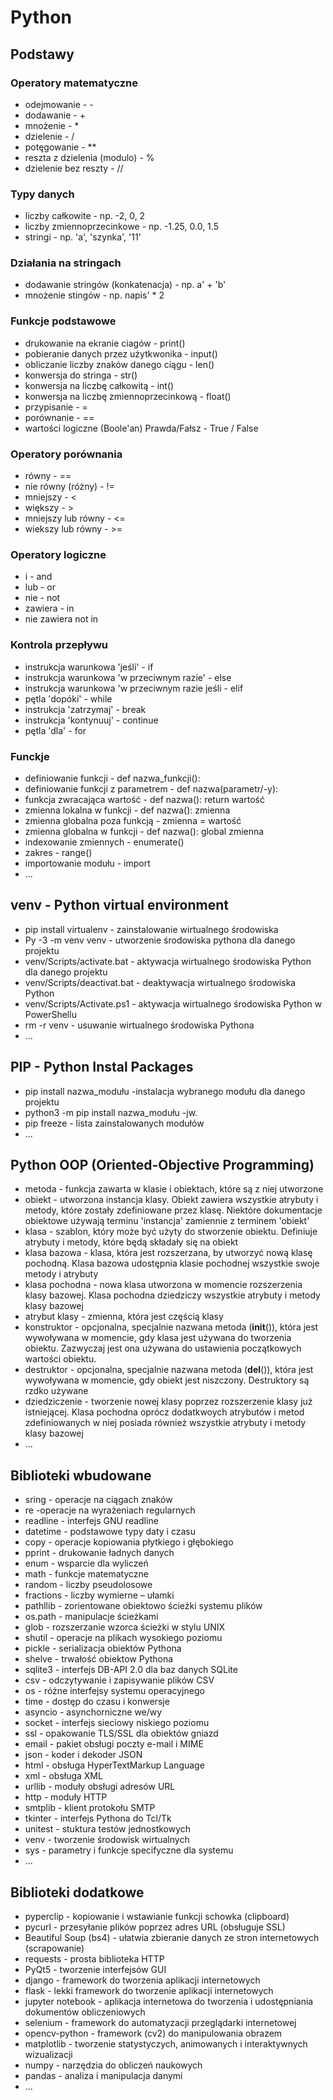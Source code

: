 # Python

## Podstawy
### Operatory matematyczne
- odejmowanie - -
- dodawanie - +
- mnożenie - *
- dzielenie - /
- potęgowanie - **
- reszta z dzielenia (modulo) - %
- dzielenie bez reszty - //
### Typy danych
- liczby całkowite -	np. -2, 0, 2
- liczby zmiennoprzecinkowe	- np. -1.25, 0.0, 1.5
- stringi	- np. 'a', 'szynka', '11'
### Działania na stringach
- dodawanie stringów (konkatenacja)	 - np. a' + 'b'
- mnożenie stingów	- np. napis' * 2
### Funkcje podstawowe
- drukowanie na ekranie ciagów	- print()
- pobieranie danych przez użytkwonika -	input()
- obliczanie liczby znaków danego ciągu	- len()
- konwersja do stringa - str()
- konwersja na liczbę całkowitą -	int()
- konwersja na liczbę zmiennoprzecinkową	- float()
- przypisanie	 - =
- porównanie	- ==
- wartości logiczne (Boole'an) Prawda/Fałsz -	True / False
### Operatory porównania
- równy	- ==
- nie równy (różny) -	!=
- mniejszy -	<
- większy	 - >
- mniejszy lub równy	- <=
- wiekszy lub równy	- >=
### Operatory logiczne
- i	- and
- lub -	or
- nie -	not
- zawiera - in
- nie zawiera not in
### Kontrola przepływu
- instrukcja warunkowa 'jeśli' -	if
- instrukcja warunkowa 'w przeciwnym razie' -	else
- instrukcja warunkowa 'w przeciwnym razie jeśli -	elif
- pętla 'dopóki' -	while
- instrukcja 'zatrzymaj' -	break
- instrukcja 'kontynuuj' -	continue
- pętla 'dla'	- for
### Funckje
- definiowanie funkcji	- def nazwa_funkcji():
- definiowanie funkcji z parametrem	- def nazwa(parametr/-y):
- funkcja zwracająca wartość	- def nazwa(): return wartość
- zmienna lokalna w funkcji	- def nazwa(): zmienna
- zmienna globalna poza funkcją -	zmienna = wartość
- zmienna globalna w funkcji	- def nazwa(): global zmienna
- indexowanie zmiennych -	enumerate()
- zakres - range()
- importowanie modułu	- import
- ...

## venv	- Python virtual environment
- pip install virtualenv - zainstalowanie wirtualnego środowiska
- Py -3 -m venv venv - utworzenie środowiska pythona dla danego projektu
- venv/Scripts/activate.bat - aktywacja wirtualnego środowiska Python dla danego projektu
- venv/Scripts/deactivat.bat -	deaktywacja wirtualnego środowiska Python
- venv/Scripts/Activate.ps1 - aktywacja wirtualnego środowiska Python w PowerShellu
- rm -r venv - usuwanie wirtualnego środowiska Pythona
- ...

## PIP - Python Instal Packages
- pip install nazwa_modułu -instalacja wybranego modułu dla danego projektu
- python3 -m pip install nazwa_modułu -jw.
- pip freeze - lista zainstalowanych modułów
- ...

## Python	OOP (Oriented-Objective Programming)
- metoda - funkcja zawarta w klasie i obiektach, które są z niej utworzone
- obiekt - utworzona instancja klasy. Obiekt zawiera wszystkie atrybuty i metody, które zostały zdefiniowane przez klasę. Niektóre dokumentacje obiektowe używają terminu 'instancja' zamiennie z terminem 'obiekt'
- klasa -	szablon, który może być użyty do stworzenie obiektu. Definiuje atrybuty i metody, które będą składały się na obiekt
- klasa bazowa - klasa, która jest rozszerzana, by utworzyć nową klasę pochodną. Klasa bazowa udostępnia klasie pochodnej wszystkie swoje metody i atrybuty
- klasa pochodna -	nowa klasa utworzona w momencie rozszerzenia klasy bazowej. Klasa pochodna dziedziczy wszystkie atrybuty i metody klasy bazowej
- atrybut klasy -	zmienna, która jest częścią klasy
- konstruktor -	opcjonalna, specjalnie nazwana metoda (__init__()), która jest wywoływana w momencie, gdy klasa jest używana do tworzenia obiektu. Zazwyczaj jest ona używana do ustawienia początkowych wartości obiektu.
- destruktor	- opcjonalna, specjalnie nazwana metoda (__del__()), która jest wywoływana w momencie, gdy obiekt jest niszczony. Destruktory są rzdko używane
- dziedziczenie	- tworzenie nowej klasy poprzez rozszerzenie klasy już istniejącej. Klasa pochodna oprócz dodatkwoych atrybutów i metod zdefiniowanych w niej posiada również wszystkie atrybuty i metody klasy bazowej
- ...

## Biblioteki wbudowane
- sring	- operacje na ciągach znaków
- re -operacje na wyrażeniach regularnych
- readline - interfejs GNU readline
- datetime - podstawowe typy daty i czasu
- copy - operacje kopiowania płytkiego i głębokiego
- pprint - drukowanie ładnych danych
- enum - wsparcie dla wyliczeń
- math -	funkcje matematyczne
- random - liczby pseudolosowe
- fractions - liczby wymierne – ułamki
- pathllib - zorientowane obiektowo ścieżki systemu plików
- os.path - manipulacje ścieżkami
- glob - rozszerzanie wzorca ścieżki w stylu UNIX
- shutil - operacje na plikach wysokiego poziomu
- pickle - serializacja obiektów Pythona
- shelve - trwałość obiektow Pythona
- sqlite3 - interfejs DB-API 2.0 dla baz danych SQLite
- csv	- odczytywanie i zapisywanie plików CSV
- os - różne interfejsy systemu operacyjnego
- time - dostęp do czasu i konwersje
- asyncio - asynchorniczne we/wy
- socket - interfejs sieciowy niskiego poziomu
- ssl - opakowanie TLS/SSL dla obiektów gniazd
- email	- pakiet obsługi poczty e-mail i MIME
- json	- koder i dekoder JSON
- html - obsługa HyperTextMarkup Language
- xml	- obsługa XML
- urllib -	moduły obsługi adresów URL
- http - moduły HTTP
- smtplib - klient protokołu SMTP
- tkinter - interfejs Pythona do Tcl/Tk
- unitest - stuktura testów jednostkowych
- venv - tworzenie środowisk wirtualnych
- sys - parametry i funkcje specifyczne dla systemu
- ...

## Biblioteki dodatkowe
- pyperclip - kopiowanie i wstawianie funkcji schowka (clipboard)
- pycurl -	przesyłanie plików poprzez adres URL (obsługuje SSL)
- Beautiful Soup (bs4) -	ułatwia zbieranie danych ze stron internetowych (scrapowanie)
- requests -	prosta biblioteka HTTP
- PyQt5 -	tworzenie interfejsów GUI
- django - framework do tworzenia aplikacji internetowych
- flask -	lekki framework do tworzenie aplikacji internetowych
- jupyter notebook - aplikacja internetowa do tworzenia i udostępniania dokumentów obliczeniowych
- selenium - framework do automatyzacji przeglądarki internetowej
- opencv-python -	framework (cv2) do manipulowania obrazem
- matplotlib -	tworzenie statystyczych, animowanych i interaktywnych wizualizacji
- numpy -	narzędzia do obliczeń naukowych
- pandas - analiza i manipulacja danymi
- ...
